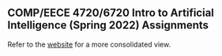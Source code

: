 ## COMP/EECE 4720/6720 Intro to Artificial Intelligence (Spring 2022) Assignments

Refer to the [website](https://poudel-bibek.github.io/Intro-to-AI-Assignments/) for a more consolidated view.
